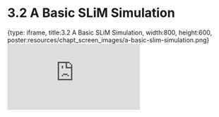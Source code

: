 # 3.2 A Basic SLiM Simulation
 
{type: iframe, title:3.2 A Basic SLiM Simulation, width:800, height:600, poster:resources/chapt_screen_images/a-basic-slim-simulation.png}
![](https://andrew-bortvin.github.io/slimNotes/no_toc/a-basic-slim-simulation.html)
 

 
